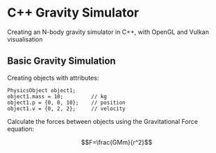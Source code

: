 # C++ Gravity Simulator
Creating an N-body gravity simulator in C++, with OpenGL and Vulkan visualisation

## Basic Gravity Simulation

Creating objects with attributes:
```
PhysicsObject object1;
object1.mass = 10;         // kg
object1.p = {0, 0, 10};    // position
object1.v = {0, 2, 2};     // velocity
```

Calculate the forces between objects using the Gravitational Force equation:

$$F=\frac{GMm}{r^2}$$
